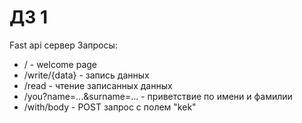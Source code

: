 # ДЗ 1

Fast api сервер 
Запросы:
* / - welcome page
* /write/{data} - запись данных
* /read - чтение записанных данных
* /you?name=...&surname=... - приветствие по имени и фамилии
* /with/body - POST запрос с полем "kek"
